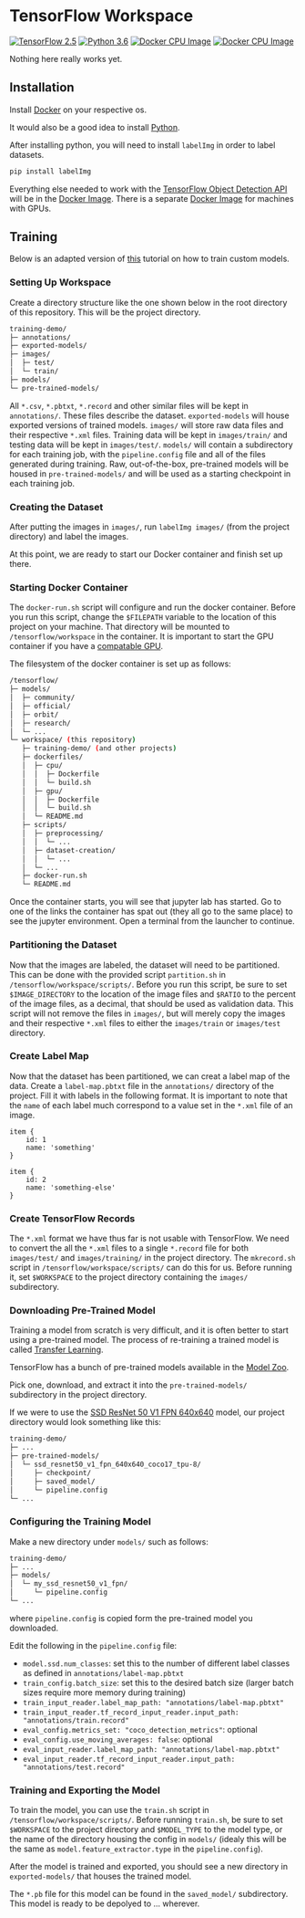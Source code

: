 # TensorFlow Workspace

[![TensorFlow 2.5](https://img.shields.io/badge/TensorFlow-2.5-FF6F00?logo=tensorflow)](https://github.com/tensorflow/tensorflow/releases/tag/v2.5.0)
[![Python 3.6](https://img.shields.io/badge/Python-3.6-3776AB)](https://www.python.org/downloads/release/python-360/)
[![Docker CPU Image](https://badges.fyi/static/Docker/CPU/blue)](http://hub.docker.com/r/edurs0/tfod-wkspc)
[![Docker CPU Image](https://badges.fyi/static/Docker/GPU/blue)](http://hub.docker.com/r/edurs0/tfod-wkspc-gpu)

Nothing here really works yet.

## Installation

Install [Docker](https://docs.docker.com/get-docker/) on your respective os.

It would also be a good idea to install [Python](https://www.python.org/downloads/).

After installing python, you will need to install `labelImg` in order to label datasets.

```python
pip install labelImg
```

Everything else needed to work with the [TensorFlow Object Detection API](https://github.com/tensorflow/models/blob/master/research/object_detection/README.md) will be in the [Docker Image](http://hub.docker.com/r/edurs0/tfod-wkspc).
There is a separate [Docker Image](http://hub.docker.com/r/edurs0/tfod-wkspc-gpu) for machines with GPUs.

## Training

Below is an adapted version of [this](https://tensorflow-object-detection-api-tutorial.readthedocs.io/en/latest/index.html) tutorial on how to train custom models.

### Setting Up Workspace

Create a directory structure like the one shown below in the root directory of this repository.
This will be the project directory.

```sh
training-demo/
├─ annotations/
├─ exported-models/
├─ images/
│  ├─ test/
│  └─ train/
├─ models/
└─ pre-trained-models/
```

All `*.csv`, `*.pbtxt`, `*.record` and other similar files will be kept in `annotations/`.
These files describe the dataset. `exported-models` will house exported versions of trained models.
`images/` will store raw data files and their respective `*.xml` files.
Training data will be kept in `images/train/` and testing data will be kept in `images/test/`.
`models/` will contain a subdirectory for each training job, with the `pipeline.config` file and all of the files generated during training.
Raw, out-of-the-box, pre-trained models will be housed in `pre-trained-models/` and will be used as a starting checkpoint in each training job.

### Creating the Dataset

After putting the images in `images/`, run `labelImg images/` (from the project directory) and label the images.

At this point, we are ready to start our Docker container and finish set up there.

### Starting Docker Container

The `docker-run.sh` script will configure and run the docker container.
Before you run this script, change the `$FILEPATH` variable to the location of this project on your machine.
That directory will be mounted to `/tensorflow/workspace` in the container.
It is important to start the GPU container if you have a [compatable GPU](https://www.tensorflow.org/install/gpu).

The filesystem of the docker container is set up as follows:

```sh
/tensorflow/
├─ models/
│  ├─ community/
│  ├─ official/
│  ├─ orbit/
│  ├─ research/
│  └─ ...
└─ workspace/ (this repository)
   ├─ training-demo/ (and other projects)
   ├─ dockerfiles/
   │  ├─ cpu/
   │  │  ├─ Dockerfile
   │  │  └─ build.sh
   │  ├─ gpu/
   │  │  ├─ Dockerfile
   │  │  └─ build.sh
   │  └─ README.md
   ├─ scripts/
   │  ├─ preprocessing/
   │  │  └─ ...
   │  ├─ dataset-creation/
   │  │  └─ ...
   │  └─ ...
   ├─ docker-run.sh
   └─ README.md
```

Once the container starts, you will see that jupyter lab has started.
Go to one of the links the container has spat out (they all go to the same place) to see the jupyter environment.
Open a terminal from the launcher to continue.

### Partitioning the Dataset

Now that the images are labeled, the dataset will need to be partitioned.
This can be done with the provided script `partition.sh` in `/tensorflow/workspace/scripts/`.
Before you run this script, be sure to set `$IMAGE_DIRECTORY` to the location of the image files and `$RATIO` to the percent of the image files, as a decimal, that should be used as validation data.
This script will not remove the files in `images/`, but will merely copy the images and their respective `*.xml` files to either the `images/train` or `images/test` directory.

### Create Label Map

Now that the dataset has been partitioned, we can creat a label map of the data.
Create a `label-map.pbtxt` file in the `annotations/` directory of the project.
Fill it with labels in the following format.
It is important to note that the `name` of each label much correspond to a value set in the `*.xml` file of an image.

```pbtxt
item {
    id: 1
    name: 'something'
}

item {
    id: 2
    name: 'something-else'
}
```

### Create TensorFlow Records

The `*.xml` format we have thus far is not usable with TensorFlow.
We need to convert the all the `*.xml` files to a single `*.record` file for both `images/test/` and `images/training/` in the project directory.
The `mkrecord.sh` script in `/tensorflow/workspace/scripts/` can do this for us.
Before running it, set `$WORKSPACE` to the project directory containing the `images/` subdirectory.

### Downloading Pre-Trained Model

Training a model from scratch is very difficult, and it is often better to start using a pre-trained model.
The process of re-training a trained model is called [Transfer Learning](https://en.wikipedia.org/wiki/Transfer_learning).

TensorFlow has a bunch of pre-trained models available in the [Model Zoo](https://github.com/tensorflow/models/blob/master/research/object_detection/g3doc/tf2_detection_zoo.md).

Pick one, download, and extract it into the `pre-trained-models/` subdirectory in the project directory.

If we were to use the [SSD ResNet 50 V1 FPN 640x640](http://download.tensorflow.org/models/object_detection/tf2/20200711/ssd_resnet50_v1_fpn_640x640_coco17_tpu-8.tar.gz) model, our project directory would look something like this:

```sh
training-demo/
├─ ...
├─ pre-trained-models/
│  └─ ssd_resnet50_v1_fpn_640x640_coco17_tpu-8/
│     ├─ checkpoint/
│     ├─ saved_model/
│     └─ pipeline.config
└─ ...
```

### Configuring the Training Model

Make a new directory under `models/` such as follows:

```sh
training-demo/
├─ ...
├─ models/
│  └─ my_ssd_resnet50_v1_fpn/
│     └─ pipeline.config
└─ ...
```

where `pipeline.config` is copied form the pre-trained model you downloaded.

Edit the following in the `pipeline.config` file:

- `model.ssd.num_classes`: set this to the number of different label classes as defined in `annotations/label-map.pbtxt`
- `train_config.batch_size`: set this to the desired batch size (larger batch sizes require more memory during training)
- `train_input_reader.label_map_path: "annotations/label-map.pbtxt"`
- `train_input_reader.tf_record_input_reader.input_path: "annotations/train.record"`
- `eval_config.metrics_set: "coco_detection_metrics"`: optional
- `eval_config.use_moving_averages: false`: optional
- `eval_input_reader.label_map_path: "annotations/label-map.pbtxt"`
- `eval_input_reader.tf_record_input_reader.input_path: "annotations/test.record"`

### Training and Exporting the Model

To train the model, you can use the `train.sh` script in `/tensorflow/workspace/scripts/`.
Before running `train.sh`, be sure to set `$WORKSPACE` to the project directory and `$MODEL_TYPE` to the model type, or the name of the directory housing the config in `models/` (idealy this will be the same as `model.feature_extractor.type` in the `pipeline.config`).

After the model is trained and exported, you should see a new directory in `exported-models/` that houses the trained model.

The `*.pb` file for this model can be found in the `saved_model/` subdirectory. This model is ready to be depolyed to ... wherever.
